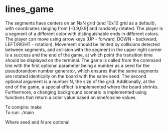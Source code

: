 # lines_game
The segments have centers on an NxN grid (and 10x10 grid as a default), with coordinates ranging from [-0.9,0.9] and randomly rotated. The player is a segment of a different color with distinguishable ends in different colors. The player can move using arrow keys (UP - forward, DOWN - backward, LEFT/RIGHT - rotation). Movement should be limited by collisions detected between segments, and collision with the segment in the upper right corner is a success and the end of the game, at which point the transition time should be displayed on the terminal. The game is called from the command line with the first optional parameter being a number as a seed for the pseudorandom number generator, which ensures that the same segments are rotated identically on the board with the same seed. The second optional argument is a number N, the size of the grid. Additionally, at the end of the game, a special effect is implemented where the board shrinks. Furthermore, a changing background scenario is implemented using functions that return a color value based on sine/cosine values.

To compile: make  
To run: ./main <seed> <N>  

Where seed and N are optional
